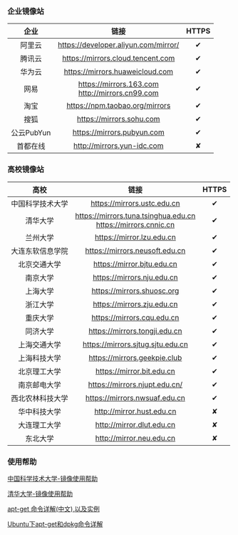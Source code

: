 ### 企业镜像站
|企业|链接|HTTPS|
|:--:|:--:|:--:|
|阿里云|https://developer.aliyun.com/mirror/|✔|
|腾讯云|https://mirrors.cloud.tencent.com|✔|
|华为云|https://mirrors.huaweicloud.com|✔|
|网易|https://mirrors.163.com<br>http://mirrors.cn99.com|✔|
|淘宝|https://npm.taobao.org/mirrors|✔|
|搜狐|https://mirrors.sohu.com|✔|
|公云PubYun|https://mirrors.pubyun.com|✔|
|首都在线|http://mirrors.yun-idc.com|✘|

### 高校镜像站
|高校|链接|HTTPS|
|:--:|:--:|:--:|
|中国科学技术大学|https://mirrors.ustc.edu.cn|✔|
|清华大学|https://mirrors.tuna.tsinghua.edu.cn<br>https://mirrors.cnnic.cn|✔|
|兰州大学|https://mirror.lzu.edu.cn|✔|
|大连东软信息学院|https://mirrors.neusoft.edu.cn|✔|
|北京交通大学|https://mirror.bjtu.edu.cn|✔|
|南京大学|https://mirrors.nju.edu.cn|✔|
|上海大学|https://mirrors.shuosc.org|✔|
|浙江大学|https://mirrors.zju.edu.cn|✔|
|重庆大学|https://mirrors.cqu.edu.cn|✔|
|同济大学|https://mirrors.tongji.edu.cn|✔|
|上海交通大学|https://mirrors.sjtug.sjtu.edu.cn|✔|
|上海科技大学|https://mirrors.geekpie.club|✔|
|北京理工大学|https://mirror.bit.edu.cn|✔|
|南京邮电大学|https://mirrors.njupt.edu.cn/|✔|
|西北农林科技大学|https://mirrors.nwsuaf.edu.cn|✔|
|华中科技大学|http://mirror.hust.edu.cn|✘|
|大连理工大学|http://mirror.dlut.edu.cn|✘|
|东北大学|http://mirror.neu.edu.cn|✘|

### 使用帮助
[中国科学技术大学-镜像使用帮助](https://mirrors.ustc.edu.cn/help/)

[清华大学-镜像使用帮助](https://mirrors.tuna.tsinghua.edu.cn/help/)

[apt-get 命令详解(中文),以及实例](http://blog.51yip.com/linux/1176.html)

[Ubuntu下apt-get和dpkg命令详解](http://snailvfx.github.io/2016/04/08/apt-get/)

